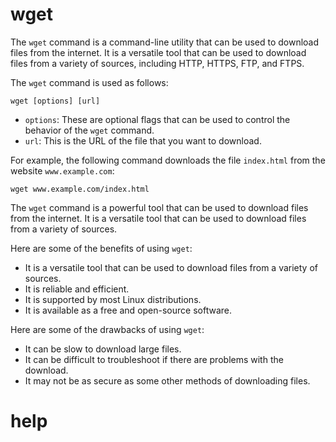 # wget

The `wget` command is a command-line utility that can be used to download files from the internet. It is a versatile tool that can be used to download files from a variety of sources, including HTTP, HTTPS, FTP, and FTPS.

The `wget` command is used as follows:

```
wget [options] [url]
```

* `options`: These are optional flags that can be used to control the behavior of the `wget` command.
* `url`: This is the URL of the file that you want to download.

For example, the following command downloads the file `index.html` from the website `www.example.com`:

```
wget www.example.com/index.html
```

The `wget` command is a powerful tool that can be used to download files from the internet. It is a versatile tool that can be used to download files from a variety of sources.

Here are some of the benefits of using `wget`:

* It is a versatile tool that can be used to download files from a variety of sources.
* It is reliable and efficient.
* It is supported by most Linux distributions.
* It is available as a free and open-source software.

Here are some of the drawbacks of using `wget`:

* It can be slow to download large files.
* It can be difficult to troubleshoot if there are problems with the download.
* It may not be as secure as some other methods of downloading files.

# help 

```

```

